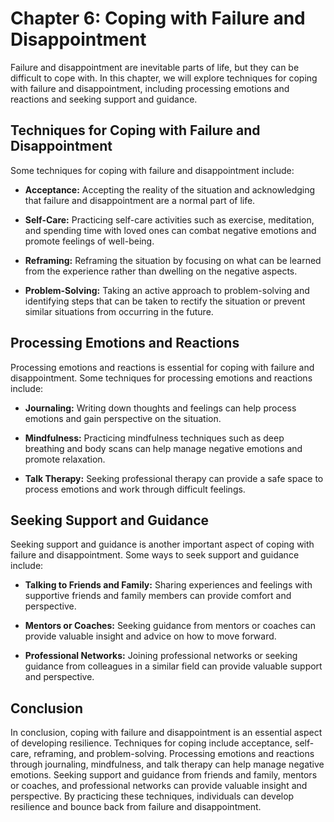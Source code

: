 Chapter 6: Coping with Failure and Disappointment
=================================================

Failure and disappointment are inevitable parts of life, but they can be difficult to cope with. In this chapter, we will explore techniques for coping with failure and disappointment, including processing emotions and reactions and seeking support and guidance.

Techniques for Coping with Failure and Disappointment
-----------------------------------------------------

Some techniques for coping with failure and disappointment include:

* **Acceptance:** Accepting the reality of the situation and acknowledging that failure and disappointment are a normal part of life.

* **Self-Care:** Practicing self-care activities such as exercise, meditation, and spending time with loved ones can combat negative emotions and promote feelings of well-being.

* **Reframing:** Reframing the situation by focusing on what can be learned from the experience rather than dwelling on the negative aspects.

* **Problem-Solving:** Taking an active approach to problem-solving and identifying steps that can be taken to rectify the situation or prevent similar situations from occurring in the future.

Processing Emotions and Reactions
---------------------------------

Processing emotions and reactions is essential for coping with failure and disappointment. Some techniques for processing emotions and reactions include:

* **Journaling:** Writing down thoughts and feelings can help process emotions and gain perspective on the situation.

* **Mindfulness:** Practicing mindfulness techniques such as deep breathing and body scans can help manage negative emotions and promote relaxation.

* **Talk Therapy:** Seeking professional therapy can provide a safe space to process emotions and work through difficult feelings.

Seeking Support and Guidance
----------------------------

Seeking support and guidance is another important aspect of coping with failure and disappointment. Some ways to seek support and guidance include:

* **Talking to Friends and Family:** Sharing experiences and feelings with supportive friends and family members can provide comfort and perspective.

* **Mentors or Coaches:** Seeking guidance from mentors or coaches can provide valuable insight and advice on how to move forward.

* **Professional Networks:** Joining professional networks or seeking guidance from colleagues in a similar field can provide valuable support and perspective.

Conclusion
----------

In conclusion, coping with failure and disappointment is an essential aspect of developing resilience. Techniques for coping include acceptance, self-care, reframing, and problem-solving. Processing emotions and reactions through journaling, mindfulness, and talk therapy can help manage negative emotions. Seeking support and guidance from friends and family, mentors or coaches, and professional networks can provide valuable insight and perspective. By practicing these techniques, individuals can develop resilience and bounce back from failure and disappointment.
